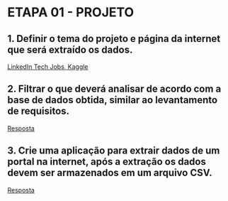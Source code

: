 # ETAPA 01 - PROJETO

## 1. Definir o tema do projeto e página da internet que será extraído os dados.
[LinkedIn Tech Jobs, Kaggle](https://www.kaggle.com/datasets/srijabhattacharyya/linkedin-job-data)

##  2. Filtrar o que deverá analisar de acordo com a base de dados obtida, similar ao levantamento de requisitos.
[Resposta](https://github.com/darllinsonazvd/poo3-unifacisa/tree/master/etapa1/02)

## 3. Crie uma aplicação para extrair dados de um portal na internet, após a extração os dados devem ser armazenados em um arquivo CSV.
[Resposta](https://github.com/darllinsonazvd/poo3-unifacisa/tree/master/etapa1/03)